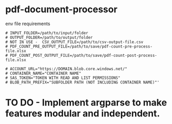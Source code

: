 # pdf-document-processor
env file requirements

```
# INPUT_FOLDER=/path/to/input/folder
# OUTPUT_FOLDER=/path/to/output/folder
# NOT IN USE -  CSV_OUTPUT_FILE=/path/to/csv-output-file.csv
# PDF_COUNT_PRE_OUTPUT_FILE=/path/to/save/pdf-count-pre-process-file.xlsx
# PDF_COUNT_POST_OUTPUT_FILE=/path/to/save/pdf-count-post-process-file.xlsx

# ACCOUNT_URL="https://DOMAIN.blob.core.windows.net/"
# CONTAINER_NAME="CONTAINER NAME"
# SAS_TOKEN="TOKEN WITH READ AND LIST PERMISSIONS"
# BLOB_PATH_PREFIX="SUBFOLDER PATH (NOT INCLUDING CONTAINER NAME)"'
```

# TO DO - Implement argparse to make features modular and independent.